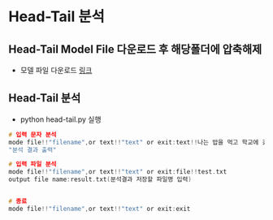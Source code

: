 # Head-Tail 분석

## Head-Tail Model File 다운로드 후 해당폴더에 압축해제
* 모델 파일 다운로드
[링크](https://drive.google.com/file/d/1MKdsrMn0smQVtaG-cL_eM2NVCaum3R9k/view?usp=sharing)

## Head-Tail 분석
* python head-tail.py 실행
```c 
# 입력 문자 분석
mode file!!"filename",or text!!"text" or exit:text!!나는 밥을 먹고 학교에 갔다.
"분석 결과 출력"

# 입력 파일 분석
mode file!!"filename",or text!!"text" or exit:file!!test.txt
output file name:result.txt(분석결과 저장할 파일명 입력)


# 종료
mode file!!"filename",or text!!"text" or exit:exit
```
